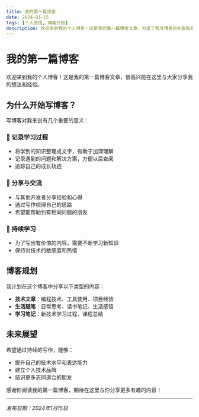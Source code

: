 ```yaml
---
title: 我的第一篇博客
date: 2024-01-15
tags: [个人感悟, 博客开始]
description: 欢迎来到我的个人博客！这是我的第一篇博客文章，分享了我写博客的初衷和规划。
---
```


# 我的第一篇博客

欢迎来到我的个人博客！这是我的第一篇博客文章，很高兴能在这里与大家分享我的想法和经验。

## 为什么开始写博客？

写博客对我来说有几个重要的意义：

### 📝 记录学习过程
- 将学到的知识整理成文字，有助于加深理解
- 记录遇到的问题和解决方案，方便以后查阅
- 追踪自己的成长轨迹

### 🤝 分享与交流
- 与其他开发者分享经验和心得
- 通过写作梳理自己的思路
- 希望能帮助到有相同问题的朋友

### 🎯 持续学习
- 为了写出有价值的内容，需要不断学习新知识
- 保持对技术的敏感度和热情

## 博客规划

我计划在这个博客中分享以下类型的内容：

- **技术文章**：编程技术、工具使用、项目经验
- **生活随笔**：日常思考、读书笔记、生活感悟
- **学习笔记**：新技术学习过程、课程总结

## 未来展望

希望通过持续的写作，能够：
- 提升自己的技术水平和表达能力
- 建立个人技术品牌
- 结识更多志同道合的朋友

感谢你阅读我的第一篇博客，期待在这里与你分享更多有趣的内容！

---

*发布日期：2024年1月15日*

